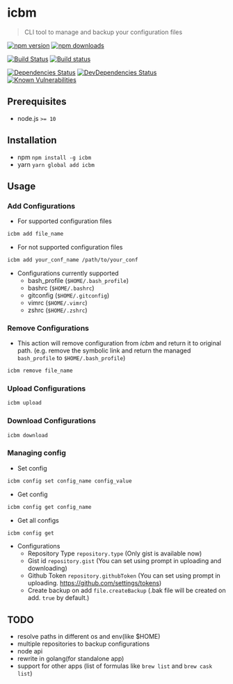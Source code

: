 # icbm

> CLI tool to manage and backup your configuration files

[![npm version](https://img.shields.io/npm/v/icbm.svg)](https://npmjs.org/package/icbm)
[![npm downloads](https://img.shields.io/npm/dm/icbm.svg)](https://npmjs.org/package/icbm)

[![Build Status](https://travis-ci.org/kimxogus/icbm.svg?branch=master)](https://travis-ci.org/kimxogus/icbm)
[![Build status](https://ci.appveyor.com/api/projects/status/5h0p627mhgb4pdxo/branch/master?svg=true)](https://ci.appveyor.com/project/kimxogus/icbm/branch/master)

[![Dependencies Status](https://david-dm.org/kimxogus/icbm/status.svg)](https://david-dm.org/kimxogus/icbm)
[![DevDependencies Status](https://david-dm.org/kimxogus/icbm/dev-status.svg)](https://david-dm.org/kimxogus/icbm?type=dev)
[![Known Vulnerabilities](https://snyk.io/test/github/kimxogus/icbm/badge.svg)](https://snyk.io/test/github/kimxogus/icbm)

## Prerequisites

- node.js `>= 10`

## Installation

- npm `npm install -g icbm`
- yarn `yarn global add icbm`

## Usage

### Add Configurations

- For supported configuration files

```bash
icbm add file_name
```

- For not supported configuration files

```bash
icbm add your_conf_name /path/to/your_conf
```

- Configurations currently supported
  - bash_profile (`$HOME/.bash_profile`)
  - bashrc (`$HOME/.bashrc`)
  - gitconfig (`$HOME/.gitconfig`)
  - vimrc (`$HOME/.vimrc`)
  - zshrc (`$HOME/.zshrc`)

### Remove Configurations

- This action will remove configuration from _icbm_ and return it to original path.
  (e.g. remove the symbolic link and return the managed `bash_profile` to `$HOME/.bash_profile`)

```bash
icbm remove file_name
```

### Upload Configurations

```bash
icbm upload
```

### Download Configurations

```bash
icbm download
```

### Managing config

- Set config

```bash
icbm config set config_name config_value
```

- Get config

```bash
icbm config get config_name
```

- Get all configs

```bash
icbm config get
```

- Configurations
  - Repository Type `repository.type` (Only gist is available now)
  - Gist id `repository.gist` (You can set using prompt in uploading and downloading)
  - Github Token `repository.githubToken` (You can set using prompt in uploading. https://github.com/settings/tokens)
  - Create backup on add `file.createBackup` (.bak file will be created on add. `true` by default.)

## TODO

- resolve paths in different os and env(like \$HOME)
- multiple repositories to backup configurations
- node api
- rewrite in golang(for standalone app)
- support for other apps (list of formulas like `brew list` and `brew cask list`)
